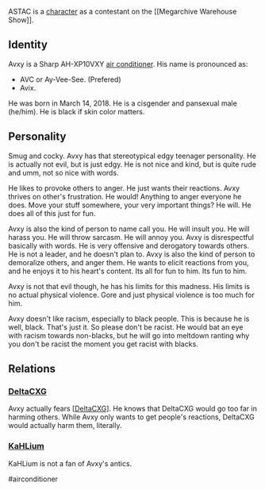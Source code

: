 ASTAC is a [character](Characters) as a contestant on the [[Megarchive Warehouse Show]].

## Identity
Avxy is a Sharp AH-XP10VXY [air conditioner](Air%20Conditioners.md). His name is pronounced as:
- AVC or Ay-Vee-See. (Prefered)
- Avix.

He was born in March 14, 2018. He is a cisgender and pansexual male (he/him).
He is black if skin color matters.

## Personality

Smug and cocky. Avxy has that stereotypical edgy teenager personality. He is actually not evil, but is just edgy. He is not nice and kind, but is quite rude and umm, not so nice with words.

He likes to provoke others to anger. He just wants their reactions. Avxy thrives on other's frustration. He would! Anything to anger everyone he does. Move your stuff somewhere, your very important things? He will. He does all of this just for fun.

Avxy is also the kind of person to name call you. He will insult you. He will harass you. He will throw sarcasm. He will annoy you. Avxy is disrespectful basically with words. He is very offensive and derogatory towards others. He is not a leader, and he doesn't plan to. Avxy is also the kind of person to demoralize others, and anger them. He wants to elicit reactions from you, and he enjoys it to his heart's content. Its all for fun to him. Its fun to him.

Avxy is not that evil though, he has his limits for this madness. His limits is no actual physical violence. Gore and just physical violence is too much for him.

Avxy doesn't like racism, especially to black people. This is because he is well, black. That's just it. So please don't be racist. He would bat an eye with racism towards non-blacks, but he will go into meltdown ranting why you don't be racist the moment you get racist with blacks.

## Relations

### [DeltaCXG](VXU.md#DeltaCXG)

Avxy actually fears [[DeltaCXG](VXU.md#DeltaCXG)]. He knows that DeltaCXG would go too far in harming others. While Avxy only wants to get people's reactions, DeltaCXG would actually harm them, literally. 

### [KaHLium](KaHLium.md)

KaHLium is not a fan of Avxy's antics.

#airconditioner 